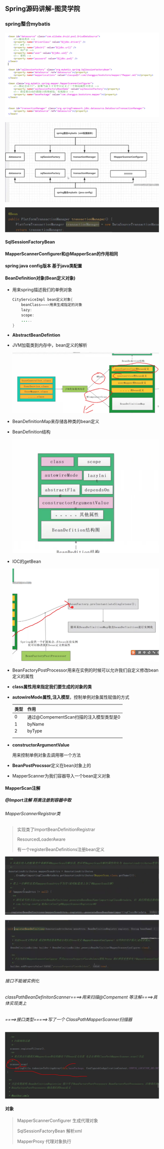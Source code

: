 ## Spring源码讲解-图灵学院

### spring整合mybatis

![](pic/34.png)

![](pic/35.png)

![image-20200418201927988](pic/36)

#### SqlSessionFactoryBean

#### MapperScannerConfigurer和@MapperScan的作用相同

#### spring java config版本 基于java类配置

#### BeanDefinition对象(Bean定义对象)

- 用来spring描述我们的单例对象

  ```java
  CityServiceImpl bean定义对象{
      beanClass===>用来生成指定的对象
      lazy:
      scope:
      .....
  }
  ```

  

- **AbstractBeanDefintion**

- JVM加载类到内存中，bean定义的解析

  ![](pic/37.png)

- BeanDefinitionMap来存储各种类的bean定义

- BeanDefinition结构

  ![](pic/38.png)

- IOC的getBean

  ![](pic/39.png)

- BeanFactoryPostProcessor用来在实例的时候可以允许我们自定义修改bean定义的属性

- **class属性用来指定我们要生成的对象的类**

- **autowireMode属性,注入模型**，控制单例对象属性赋值的方式

  | 类型 | 作用                                    |
  | ---- | --------------------------------------- |
  | 0    | 通过@CompementScan扫描的注入模型类型是0 |
  | 1    | byName                                  |
  | 2    | byType                                  |
  |      |                                         |
  |      |                                         |

  

- **constructorArgumentValue**

  用来控制单例对象去调用哪一个方法

- **BeanPostProcssor**定义在bean对象上的

- MapperScanner为我们容器导入一个bean定义对象

#### MapperScan注解

##### @Import注解 将类注册到容器中取

###### MapperScannerRegistrar类

> 实现类了ImportBeanDefinitionRegistrar
>
> ResourcedLoaderAware
>
> 有一个registerBeanDefinitions注册bean定义

![](pic/40.png)

![](pic/41.png)

###### 接口不能被实例化

###### classPathBeanDefinitonScanner====>用来扫描@Compement 等注解====>具体实现类上

###### ====>接口类型=====>写了一个 ClassPathMapperScanner扫描器

![](pic/42.png)



#### 对象

> MapperScannerConfigurer 生成代理对象
>
> SqlSessionFactoryBean 解析xml
>
> MapperProxy 代理对象执行